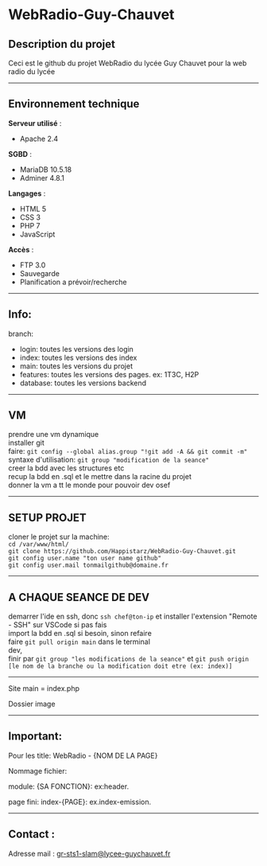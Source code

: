 # WebRadio-Guy-Chauvet

## **Description du projet**

Ceci est le github du projet WebRadio du lycée Guy Chauvet pour la web radio du lycée<br>

***
## **Environnement technique**
**Serveur utilisé** :
- Apache 2.4

**SGBD** :
- MariaDB 10.5.18
- Adminer 4.8.1

**Langages** :
- HTML 5
- CSS 3
- PHP 7
- JavaScript  

**Accès** :
- FTP 3.0
- Sauvegarde
- Planification a prévoir/recherche 

***

## **Info:** 

branch: <br>
 - login: toutes les versions des login <br>
 - index: toutes les versions des index <br>
 - main: toutes les versions du projet <br>
 - features: toutes les versions des pages. ex: 1T3C, H2P <br>
 - database: toutes les versions backend <br>

---
## **VM**
prendre une vm dynamique <br>
installer git <br>
faire: `git config --global alias.group "!git add -A && git commit -m"` <br>
syntaxe d'utilisation: `git group "modification de la seance"` <br>
creer la bdd avec les structures etc <br>
recup la bdd en .sql et le mettre dans la racine du projet <br>
donner la vm a tt le monde pour pouvoir dev osef  <br>

---
## **SETUP PROJET**
cloner le projet sur la machine: <br>
`cd /var/www/html/` <br>
`git clone https://github.com/Happistarz/WebRadio-Guy-Chauvet.git` <br>
`git config user.name "ton user name github"` <br>
`git config user.mail tonmailgithub@domaine.fr` <br>

---
## **A CHAQUE SEANCE DE DEV**
demarrer l'ide en ssh, donc `ssh chef@ton-ip` et installer l'extension "Remote - SSH" sur VSCode si pas fais <br>
import la bdd en .sql si besoin, sinon refaire <br>
faire `git pull origin main` dans le terminal <br>
dev, <br>
finir par `git group "les modifications de la seance"` et `git push origin [le nom de la branche ou la modification doit etre (ex: index)]` <br>

---

Site main = index.php <br>

Dossier image <br>

<!--Css global qui s’appelle style.css et un css reset qui s’appelle reset.css <br>

Dossier html (toutes les pages) [NomDePage].html<br>

Dossier data (bdd) BDD-[NomDePage].php<br>

Dossier php [NomDePage].php<br>

Dossier JS [NomDePage].js<br>

etc..-->

***

## **Important:**

Pour les title: WebRadio - {NOM DE LA PAGE} <br>

Nommage fichier: <br>

  module: {SA FONCTION}: ex:header. <br>

  page fini: index-{PAGE}: ex.index-emission. <br>
***
## **Contact :**
Adresse mail : gr-sts1-slam@lycee-guychauvet.fr

